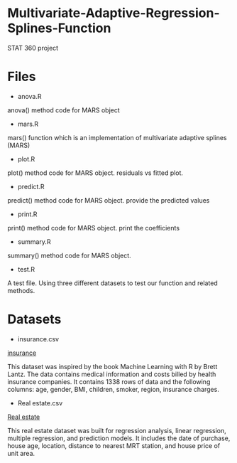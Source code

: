 # Multivariate-Adaptive-Regression-Splines-Function
STAT 360 project

# Files

* anova.R 

anova() method code for MARS object

* mars.R

mars() function which is an implementation of multivariate adaptive splines (MARS)

* plot.R

plot() method code for MARS object. residuals vs fitted plot.

* predict.R

predict() method code for MARS object. provide the predicted values

* print.R

print() method code for MARS object. print the coefficients

* summary.R

summary() method code for MARS object.

* test.R

A test file. Using three different datasets to test our function and related methods.



# Datasets

* insurance.csv

[insurance](https://www.kaggle.com/mirichoi0218/insurance)

This dataset was inspired by the book Machine Learning with R by Brett Lantz. The data contains medical information and costs billed by health insurance companies. It contains 1338 rows of data and the following columns: age, gender, BMI, children, smoker, region, insurance charges.

* Real estate.csv

[Real estate](https://www.kaggle.com/quantbruce/real-estate-price-prediction)

This real estate dataset was built for regression analysis, linear regression, multiple regression, and prediction models. It includes the date of purchase, house age, location, distance to nearest MRT station, and house price of unit area. 
